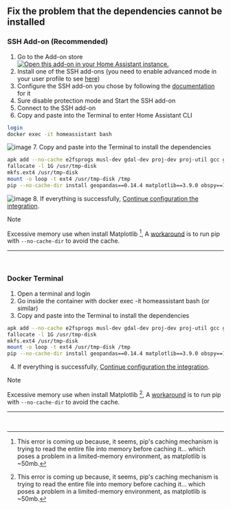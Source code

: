 ## Fix the problem that the dependencies cannot be installed

### SSH Add-on (Recommended)
1. Go to the Add-on store<br>
[![Open this add-on in your Home Assistant instance.](https://my.home-assistant.io/badges/supervisor_addon.svg)](https://my.home-assistant.io/redirect/supervisor_addon/?addon=a0d7b954_ssh&repository_url=https%3A%2F%2Fgithub.com%2Fhassio-addons%2Frepository)
2. Install one of the SSH add-ons (you need to enable advanced mode in your user profile to see [here](https://github.com/hassio-addons/addon-ssh/blob/main/ssh/DOCS.md#installation))
3. Configure the SSH add-on you chose by following the [documentation](https://github.com/hassio-addons/addon-ssh/blob/main/ssh/DOCS.md#configuration) for it
4. Sure disable protection mode and Start the SSH add-on
5. Connect to the SSH add-on
6. Copy and paste into the Terminal to enter Home Assistant CLI
```bash
login
docker exec -it homeassistant bash
```
![image](https://github.com/J1A-T13N/ha-trem/assets/29163857/36748f45-03c1-4f3e-814e-cd54167606b7)
7. Copy and paste into the Terminal to install the dependencies
```bash
apk add --no-cache e2fsprogs musl-dev gdal-dev proj-dev proj-util gcc g++ gfortran openblas-dev
fallocate -l 1G /usr/tmp-disk
mkfs.ext4 /usr/tmp-disk
mount -o loop -t ext4 /usr/tmp-disk /tmp
pip --no-cache-dir install geopandas==0.14.4 matplotlib==3.9.0 obspy==1.4.0
```
![image](https://github.com/J1A-T13N/ha-trem/assets/29163857/b207f304-65bd-4ed2-aefb-60caf51f412c)
8. If everything is successfully, [Continue configuration the integration](../README.md#config).

> [!NOTE]
> Excessive memory use when install Matplotlib [^1], A [workaround](https://stackoverflow.com/questions/29466663/memory-error-while-using-pip-install-matplotlib) is to run pip with `--no-cache-dir` to avoid the cache.
[^1]: This error is coming up because, it seems, pip's caching mechanism is trying to read the entire file into memory before caching it… which poses a problem in a limited-memory environment, as matplotlib is ~50mb.
<hr>
<br>


### Docker Terminal
1. Open a terminal and login
2. Go inside the container with docker exec -it homeassistant bash (or similar)
3. Copy and paste into the Terminal to install the dependencies
```bash
apk add --no-cache e2fsprogs musl-dev gdal-dev proj-dev proj-util gcc g++ gfortran openblas-dev
fallocate -l 1G /usr/tmp-disk
mkfs.ext4 /usr/tmp-disk
mount -o loop -t ext4 /usr/tmp-disk /tmp
pip --no-cache-dir install geopandas==0.14.4 matplotlib==3.9.0 obspy==1.4.0
```
4. If everything is successfully, [Continue configuration the integration](../README.md#config).

> [!NOTE]
> Excessive memory use when install Matplotlib [^1], A [workaround](https://stackoverflow.com/questions/29466663/memory-error-while-using-pip-install-matplotlib) is to run pip with `--no-cache-dir` to avoid the cache.
[^1]: This error is coming up because, it seems, pip's caching mechanism is trying to read the entire file into memory before caching it… which poses a problem in a limited-memory environment, as matplotlib is ~50mb.
<hr>
<br>
